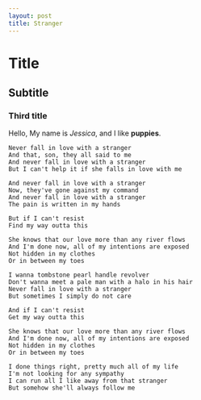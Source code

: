 ```yaml
---
layout: post
title: Stranger
---
```


# Title

## Subtitle

### Third title

Hello, My name is *Jessica*, and I like **puppies**.

    Never fall in love with a stranger
    And that, son, they all said to me
    And never fall in love with a stranger
    But I can't help it if she falls in love with me
    
    And never fall in love with a stranger
    Now, they've gone against my command
    And never fall in love with a stranger
    The pain is written in my hands
    
    But if I can't resist
    Find my way outta this
    
    She knows that our love more than any river flows
    And I'm done now, all of my intentions are exposed
    Not hidden in my clothes
    Or in between my toes
    
    I wanna tombstone pearl handle revolver
    Don't wanna meet a pale man with a halo in his hair
    Never fall in love with a stranger
    But sometimes I simply do not care
    
    And if I can't resist
    Get my way outta this
    
    She knows that our love more than any river flows
    And I'm done now, all of my intentions are exposed
    Not hidden in my clothes
    Or in between my toes
    
    I done things right, pretty much all of my life
    I'm not looking for any sympathy
    I can run all I like away from that stranger
    But somehow she'll always follow me
